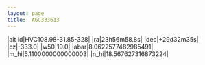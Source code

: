```yaml
---
layout: page
title:  AGC333613
--- 
```

|alt id|HVC108.98-31.85-328|
|ra|23h56m58.8s|
|dec|+29d32m35s|
|cz|-333.0|
|w50|19.0|
|abar|8.0622577482985491|
|m_hi|5.1100000000000003|
|n_hi|18.567627316873224|
